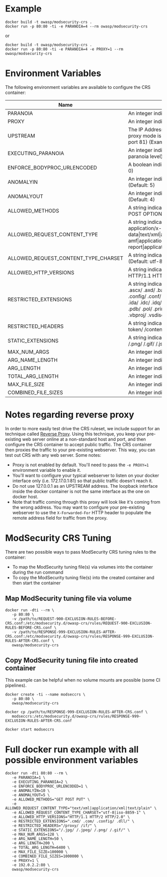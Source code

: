 # Example
```
docker build -t owasp/modsecurity-crs .
docker run -p 80:80 -ti -e PARANOIA=4 --rm owasp/modsecurity-crs
```

or

```
docker build -t owasp/modsecurity-crs .
docker run -p 80:80 -ti -e PARANOIA=4 -e PROXY=1 --rm owasp/modsecurity-crs
```
# Environment Variables

The following environment variables are available to configure the CRS container:

| Name     | Description|
| -------- | ------------------------------------------------------------------- |
| PARANOIA | An integer indicating the paranoia level (Default: 1)               |
| PROXY    | An integer indicating if reverse proxy mode is enabled (Default: 0) |
| UPSTREAM | The IP Address (and optional port) of the upstream server when proxy mode is enabled. (Default: the container's default router, port 81) (Examples: 192.0.2.2 or 192.0.2.2:80) |
| EXECUTING_PARANOIA | An integer indicating the executing_paranoia_level (Default: paranoia level) |
| ENFORCE_BODYPROC_URLENCODED | A boolean indicating the enforce_bodyproc_urlencoded (Default: 0) |
| ANOMALYIN | An integer indicating the inbound_anomaly_score_threshold (Default: 5) |
| ANOMALYOUT | An integer indicating the outbound_anomaly_score_threshold (Default: 4) |
| ALLOWED_METHODS | A string indicating the allowed_methods (Default: GET HEAD POST OPTIONS) |
| ALLOWED_REQUEST_CONTENT_TYPE | A string indicating the allowed_request_content_type (Default: application/x-www-form-urlencoded\|multipart/form-data\|text/xml\|application/xml\|application/soap+xml\|application/x-amf\|application/json\|application/octet-stream\|application/csp-report\|application/xss-auditor-report\|text/plain) |
| ALLOWED_REQUEST_CONTENT_TYPE_CHARSET | A string indicating the allowed_request_content_type_charset (Default: utf-8\|iso-8859-1\|iso-8859-15\|windows-1252) |
| ALLOWED_HTTP_VERSIONS | A string indicating the allowed_http_versions (Default: HTTP/1.0 HTTP/1.1 HTTP/2 HTTP/2.0) |
| RESTRICTED_EXTENSIONS | A string indicating the restricted_extensions (Default: .asa/ .asax/ .ascx/ .axd/ .backup/ .bak/ .bat/ .cdx/ .cer/ .cfg/ .cmd/ .com/ .config/ .conf/ .cs/ .csproj/ .csr/ .dat/ .db/ .dbf/ .dll/ .dos/ .htr/ .htw/ .ida/ .idc/ .idq/ .inc/ .ini/ .key/ .licx/ .lnk/ .log/ .mdb/ .old/ .pass/ .pdb/ .pol/ .printer/ .pwd/ .resources/ .resx/ .sql/ .sys/ .vb/ .vbs/ .vbproj/ .vsdisco/ .webinfo/ .xsd/ .xsx/) |
| RESTRICTED_HEADERS | A string indicating the restricted_headers (Default: /proxy/ /lock-token/ /content-range/ /if/) |
| STATIC_EXTENSIONS | A string indicating the static_extensions (Default: /.jpg/ /.jpeg/ /.png/ /.gif/ /.js/ /.css/ /.ico/ /.svg/ /.webp/) |
| MAX_NUM_ARGS | An integer indicating the max_num_args (Default: unlimited) |
| ARG_NAME_LENGTH | An integer indicating the arg_name_length (Default: unlimited) |
| ARG_LENGTH | An integer indicating the arg_length (Default: unlimited) |
| TOTAL_ARG_LENGTH | An integer indicating the total_arg_length (Default: unlimited) |
| MAX_FILE_SIZE | An integer indicating the max_file_size (Default: unlimited) |
| COMBINED_FILE_SIZES | An integer indicating the combined_file_sizes (Default: unlimited) |

# Notes regarding reverse proxy

In order to more easily test drive the CRS ruleset, we include support for an technique called [Reverse Proxy](https://en.wikipedia.org/wiki/Reverse_proxy). Using this technique, you keep your pre-existing web server online at a non-standard host and port, and then configure the CRS container to accept public traffic. The CRS container then proxies the traffic to your pre-existing webserver. This way, you can test out CRS with any web server. Some notes:

* Proxy is not enabled by default. You'll need to pass the `-e PROXY=1` environment variable to enable it.
* You'll want to configure your typical webserver to listen on your docker interface only (i.e. 172.17.0.1:81) so that public traffic doesn't reach it.
* Do not use 127.0.0.1 as an UPSTREAM address. The loopback interface inside the docker container is not the same interface as the one on docker host.
* Note that traffic coming through this proxy will look like it's coming from the wrong address. You may want to configure your pre-existing webserver to use the `X-Forwarded-For` HTTP header to populate the remote address field for traffic from the proxy.

# ModSecurity CRS Tuning

There are two possible ways to pass ModSecurity CRS tuning rules to the container:

* To map the ModSecurity tuning file(s) via volumes into the container during the run command 
* To copy the ModSecurity tuning file(s) into the created container and then start the container
  
  
## Map ModSecurity tuning file via volume
  
```
docker run -dti --rm \
   -p 80:80 \
   -v /path/to/REQUEST-900-EXCLUSION-RULES-BEFORE-CRS.conf:/etc/modsecurity.d/owasp-crs/rules/REQUEST-900-EXCLUSION-RULES-BEFORE-CRS.conf \
   -v /path/to/RESPONSE-999-EXCLUSION-RULES-AFTER-CRS.conf:/etc/modsecurity.d/owasp-crs/rules/RESPONSE-999-EXCLUSION-RULES-AFTER-CRS.conf \
   owasp/modsecurity-crs
```
  
## Copy ModSecurity tuning file into created container
  
This example can be helpful when no volume mounts are possible (some CI pipelines).
  
```
docker create -ti --name modseccrs \
   -p 80:80 \
   owasp/modsecurity-crs
  
docker cp /path/to/RESPONSE-999-EXCLUSION-RULES-AFTER-CRS.conf \
   modseccrs:/etc/modsecurity.d/owasp-crs/rules/RESPONSE-999-EXCLUSION-RULES-AFTER-CRS.conf
  
docker start modseccrs
```
  
# Full docker run example with all possible environment variables
  
```
docker run -dti 80:80 --rm \
   -e PARANOIA=1 \
   -e EXECUTING_PARANOIA=2 \
   -e ENFORCE_BODYPROC_URLENCODED=1 \
   -e ANOMALYIN=10 \
   -e ANOMALYOUT=5 \
   -e ALLOWED_METHODS="GET POST PUT" \
   -e ALLOWED_REQUEST_CONTENT_TYPE="text/xml|application/xml|text/plain" \
   -e ALLOWED_REQUEST_CONTENT_TYPE_CHARSET="utf-8|iso-8859-1" \
   -e ALLOWED_HTTP_VERSIONS="HTTP/1.1 HTTP/2 HTTP/2.0" \
   -e RESTRICTED_EXTENSIONS=".cmd/ .com/ .config/ .dll/" \
   -e RESTRICTED_HEADERS="/proxy/ /if/" \
   -e STATIC_EXTENSIONS="/.jpg/ /.jpeg/ /.png/ /.gif/" \
   -e MAX_NUM_ARGS=128 \
   -e ARG_NAME_LENGTH=50 \
   -e ARG_LENGTH=200 \
   -e TOTAL_ARG_LENGTH=6400 \
   -e MAX_FILE_SIZE=100000 \
   -e COMBINED_FILE_SIZES=1000000 \
   -e PROXY=1 \
   -e 192.0.2.2:80 \
   owasp/modsecurity-crs
```
